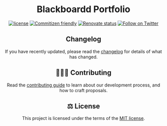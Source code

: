 <h1 align="center">Blackboardd Portfolio</h1>

<div align="center">

[![license](https://img.shields.io/badge/license-MIT-blue.svg)](https://github.com/blackboardd/blackboardd.github.io/blob/main/LICENSE) [![Commitizen friendly](https://img.shields.io/badge/commitizen-friendly-brightgreen.svg)](http://commitizen.github.io/cz-cli/) [![Renovate status](https://img.shields.io/badge/renovate-enabled-brightgreen.svg)](https://github.com/blackboardd/blackboardd.github.io/issues/1) [![Follow on Twitter](https://img.shields.io/twitter/follow/blkboardd.svg?label=follow+blkboardd)](https://twitter.com/blkboardd)

## Changelog

If you have recently updated, please read the [changelog](/docs/CHANGELOG.md) for details of what has changed.

## 🧑‍🤝‍🧑 Contributing

Read the [contributing guide](/docs/CONTRIBUTING.md) to learn about our development process, and how to craft proposals.

## ⚖️ License

This project is licensed under the terms of the [MIT license](/docs/LICENSE).
